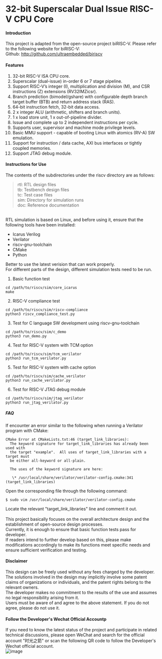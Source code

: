 # 32-bit Superscalar Dual Issue RISC-V CPU Core

#### Introduction
This project is adapted from the open-source project biRISC-V. Please refer to the following website for biRISC-V: <br>
Github: http://github.com/ultraembedded/biriscv <br>

#### Features 

1.  32-bit RISC-V ISA CPU core. 
2.  Superscalar (dual-issue) in-order 6 or 7 stage pipeline.
3.  Support RISC-V’s integer (I), multiplication and division (M), and CSR instructions (Z) extensions (RV32IMZicsr).
4.  Branch prediction (bimodel/gshare) with configurable depth branch target buffer (BTB) and return address stack (RAS).
5.  64-bit instruction fetch, 32-bit data access.
6.  2 x integer ALU (arithmetic, shifters and branch units).
7.  1 x load store unit, 1 x out-of-pipeline divider.
8.  Issue and complete up to 2 independent instructions per cycle.
9.  Supports user, supervisor and machine mode privilege levels.
11. Basic MMU support - capable of booting Linux with atomics (RV-A) SW emulation.
12. Support for instruction / data cache, AXI bus interfaces or tightly coupled memories.
13. Support JTAG debug module.

#### Instructions for Use

The contents of the subdirectories under the riscv directory are as follows: <br>
<blockquote>
rtl:    RTL design files<br>
tb:     Testbench design files<br>
tc:     Test case files<br>
sim:    Directory for simulation runs<br>
doc:    Reference documentation<br>
</blockquote>
<br>
RTL simulation is based on Linux, and before using it, ensure that the following tools have been installed: 

* Icarus Verilog 
* Verilator 
* riscv-gnu-toolchain 
* CMake 
* Python 

Better to use the latest verision that can work properly. 
<br>
For different parts of the design, different simulation tests need to be run. <br>
1. Basic function test
```
cd /path/to/riscv/sim/core_icarus 
make 
```

2. RISC-V compliance test
```
cd /path/to/riscv/sim/riscv-compliance 
python3 riscv_compliance_test.py 
```

3. Test for C language SW development using riscv-gnu-toolchain
```
cd /path/to/riscv/sim/c_demo 
python3 run_demo.py 
```

4. Test for RISC-V system with TCM option
```
cd /path/to/riscv/sim/tcm_verilator 
python3 run_tcm_verilator.py 
```

5. Test for RISC-V system with cache option
```
cd /path/to/riscv/sim/cache_verilator 
python3 run_cache_verilator.py 
```

6. Test for RISC-V JTAG debug module
```
cd /path/to/riscv/sim/jtag_verilator 
python3 run_jtag_verilator.py 
```


##### FAQ

If encounter an error similar to the following when running a Verilator program with CMake: 
```
CMake Error at CMakeLists.txt:46 (target_link_libraries):
  The keyword signature for target_link_libraries has already been used with
  the target "example".  All uses of target_link_libraries with a target must
  be either all-keyword or all-plain.

  The uses of the keyword signature are here:

   \* /usr/local/share/verilator/verilator-config.cmake:341 (target_link_libraries)
```

Open the corresponding file through the following command: 
```
$ sudo vim /usr/local/share/verilator/verilator-config.cmake 
```

Locate the relevant "target_link_libraries" line and comment it out.<br>
<br>
This project basically focuses on the overall architecture design and the establishment of open-source design processes. <br>
Currently, it is enough to ensure that basic function tests pass for developer. <br>
If readers intend to further develop based on this, please make modifications accordingly to make its functions meet specific needs and ensure sufficient verification and testing. <br>

#### Disclaimer

This design can be freely used without any fees charged by the developer. <br>
The solutions involved in the design may implicitly involve some patent claims of organizations or individuals, and the patent rights belong to the relevant owners. <br>
The developer makes no commitment to the results of the use and assumes no legal responsibility arising from it. <br>
Users must be aware of and agree to the above statement. If you do not agree, please do not use it. <br>

#### Follow the Developer's Wechat Official Accountp
If you need to know the latest status of the project and participate in related technical discussions, please open WeChat and search for the official account "时光之箭" or scan the following QR code to follow the Developer's Wechat official account. <br>
![image](https://open.weixin.qq.com/qr/code?username=Arrow-of-Time-zd "时光之箭")



